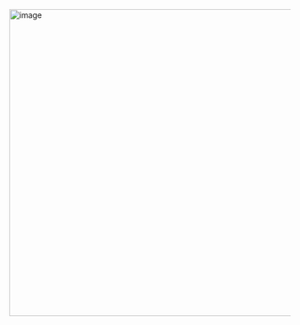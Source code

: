 <img width="550" alt="image" src="https://user-images.githubusercontent.com/54572908/174784225-905b4634-e426-4302-bd29-aa8f17ed3e2d.png">
